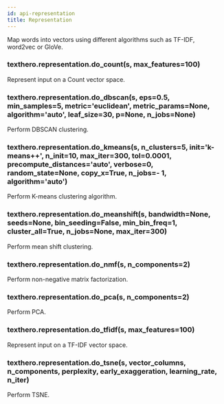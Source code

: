 ```yaml
---
id: api-representation 
title: Representation
---
```


Map words into vectors using different algorithms such as TF-IDF, word2vec or GloVe.


### texthero.representation.do_count(s, max_features=100)
Represent input on a Count vector space.


### texthero.representation.do_dbscan(s, eps=0.5, min_samples=5, metric='euclidean', metric_params=None, algorithm='auto', leaf_size=30, p=None, n_jobs=None)
Perform DBSCAN clustering.


### texthero.representation.do_kmeans(s, n_clusters=5, init='k-means++', n_init=10, max_iter=300, tol=0.0001, precompute_distances='auto', verbose=0, random_state=None, copy_x=True, n_jobs=- 1, algorithm='auto')
Perform K-means clustering algorithm.


### texthero.representation.do_meanshift(s, bandwidth=None, seeds=None, bin_seeding=False, min_bin_freq=1, cluster_all=True, n_jobs=None, max_iter=300)
Perform mean shift clustering.


### texthero.representation.do_nmf(s, n_components=2)
Perform non-negative matrix factorization.


### texthero.representation.do_pca(s, n_components=2)
Perform PCA.


### texthero.representation.do_tfidf(s, max_features=100)
Represent input on a TF-IDF vector space.


### texthero.representation.do_tsne(s, vector_columns, n_components, perplexity, early_exaggeration, learning_rate, n_iter)
Perform TSNE.
